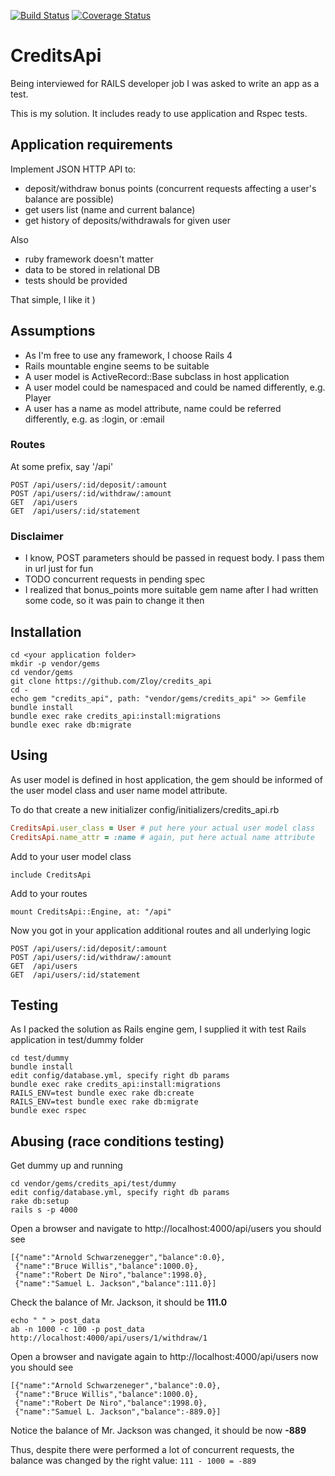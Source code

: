 [![Build Status](https://travis-ci.org/Zloy/credits_api.png)](https://travis-ci.org/Zloy/credits_api)
[![Coverage Status](https://coveralls.io/repos/Zloy/credits_api/badge.png)](https://coveralls.io/r/Zloy/credits_api)

# CreditsApi

Being interviewed for RAILS  developer job I was asked to write an app as a test.

This is my solution. It includes ready to use application and Rspec tests.


## Application requirements

Implement JSON HTTP API to:

* deposit/withdraw bonus points (concurrent requests affecting a user's balance are possible)
* get users list (name and current balance)
* get history of deposits/withdrawals for given user

Also
* ruby framework doesn't matter
* data to be stored in relational DB
* tests should be provided

That simple, I like it )

## Assumptions

* As I'm free to use any framework, I choose Rails 4
* Rails mountable engine seems to be suitable
* A user model is ActiveRecord::Base subclass in host application
* A user model could be namespaced and could be named differently, e.g. Player
* A user has a name as model attribute, name could be referred differently, e.g. as :login, or :email 

### Routes

At some prefix, say '/api'

```
POST /api/users/:id/deposit/:amount
POST /api/users/:id/withdraw/:amount
GET  /api/users
GET  /api/users/:id/statement
```

### Disclaimer

* I know, POST parameters should be passed in request body. I pass them in url just for fun
* TODO concurrent requests in pending spec
* I realized that bonus_points more suitable gem name after I had written some code, so it was pain to change it then


## Installation

```
cd <your application folder>
mkdir -p vendor/gems
cd vendor/gems
git clone https://github.com/Zloy/credits_api
cd -
echo gem "credits_api", path: "vendor/gems/credits_api" >> Gemfile
bundle install
bundle exec rake credits_api:install:migrations
bundle exec rake db:migrate
```

## Using

As user model is defined in host application, the gem should be informed of the user model class and user name model attribute.

To do that create a new initializer config/initializers/credits_api.rb 

```ruby
CreditsApi.user_class = User # put here your actual user model class
CreditsApi.name_attr = :name # again, put here actual name attribute
```

Add to your user model class

```include CreditsApi```

Add to your routes

```mount CreditsApi::Engine, at: "/api"```

Now you got in your application additional routes and all underlying logic
  
```
POST /api/users/:id/deposit/:amount
POST /api/users/:id/withdraw/:amount
GET  /api/users
GET  /api/users/:id/statement
```

## Testing

As I packed the solution as Rails engine gem, I supplied it with test Rails application in test/dummy folder

```
cd test/dummy
bundle install
edit config/database.yml, specify right db params
bundle exec rake credits_api:install:migrations
RAILS_ENV=test bundle exec rake db:create
RAILS_ENV=test bundle exec rake db:migrate
bundle exec rspec
```

## Abusing (race conditions testing)

Get dummy up and running

```
cd vendor/gems/credits_api/test/dummy
edit config/database.yml, specify right db params
rake db:setup
rails s -p 4000
```
  
Open a browser and navigate to http://localhost:4000/api/users
you should see 

```
[{"name":"Arnold Schwarzenegger","balance":0.0},
 {"name":"Bruce Willis","balance":1000.0},
 {"name":"Robert De Niro","balance":1998.0},
 {"name":"Samuel L. Jackson","balance":111.0}]
```

Check the balance of Mr. Jackson, it should be <b>111.0</b>

```
echo " " > post_data
ab -n 1000 -c 100 -p post_data http://localhost:4000/api/users/1/withdraw/1
```

Open a browser and navigate again to http://localhost:4000/api/users
now you should see 
  
```
[{"name":"Arnold Schwarzeneger","balance":0.0},
 {"name":"Bruce Willis","balance":1000.0},
 {"name":"Robert De Niro","balance":1998.0},
 {"name":"Samuel L. Jackson","balance":-889.0}]
```
  
Notice the balance of Mr. Jackson was changed, it should be now <b>-889</b>

Thus, despite there were performed a lot of concurrent requests, the balance was changed by the right value: ```111 - 1000 = -889```
